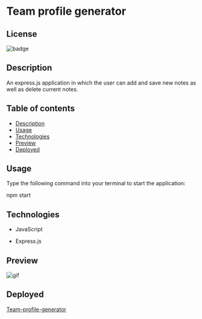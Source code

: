 # Team profile generator


## License
![badge](https://img.shields.io/badge/license-Academic-brightgreen)

## Description

An express.js application in which the user can add and save new notes as well as delete current notes.

## Table of contents
* [Description](#description)
* [Usage](#usage)
* [Technologies](#technologies)
* [Preview](#preview)
* [Deployed](#deployed)

## Usage

Type the following command into your terminal to start the application:

npm start


## Technologies

* JavaScript

* Express.js

## Preview

![gif](assets/preview.gif)


## Deployed

[Team-profile-generator](https://github.com/kasaipreston/team-profile)


